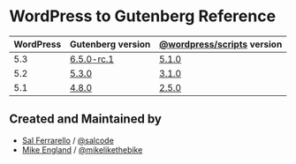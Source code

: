 # WordPress to Gutenberg Reference

| WordPress | Gutenberg version                                                | [@wordpress/scripts](https://www.npmjs.com/package/@wordpress/scripts) version |
|-----------|------------------------------------------------------------------|-------------------------------------------------------------------------------------------|
| 5.3       | [6.5.0-rc.1](https://github.com/WordPress/gutenberg/tree/wp/5.3) | [5.1.0](https://github.com/WordPress/gutenberg/blob/wp/5.3/packages/scripts/package.json) |
| 5.2       | [5.3.0](https://github.com/WordPress/gutenberg/tree/wp/5.2)      | [3.1.0](https://github.com/WordPress/gutenberg/blob/wp/5.2/packages/scripts/package.json) |
| 5.1       | [4.8.0](https://github.com/WordPress/gutenberg/tree/wp/5.1)      | [2.5.0](https://github.com/WordPress/gutenberg/blob/wp/5.1/packages/scripts/package.json) |

## Created and Maintained by

- [Sal Ferrarello](https://salferrarello.com) / [@salcode](https://twitter.com/salcode)
- [Mike England](https://micheal.dev) / [@mikelikethebike](https://twitter.com/mikelikethebike)
